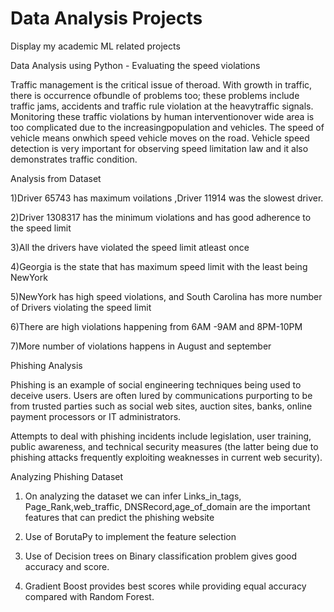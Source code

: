 # Data Analysis Projects
Display my academic ML related projects


Data Analysis using Python - Evaluating the speed violations

Traffic management is the critical issue of theroad. With growth in traffic, there is occurrence ofbundle of problems too; these problems include traffic jams, accidents and traffic rule violation at the heavytraffic signals. Monitoring these traffic violations by human interventionover wide area is too complicated due to the increasingpopulation and vehicles. The speed of vehicle means onwhich speed vehicle moves on the road. Vehicle speed detection is very important for observing speed limitation law and it also demonstrates traffic condition.

Analysis from Dataset

1)Driver 65743 has maximum voilations ,Driver 11914 was the slowest driver.

2)Driver 1308317 has the minimum violations and has good adherence to the speed limit

3)All the drivers have violated the speed limit atleast once

4)Georgia is the state that has maximum speed limit with the least being NewYork

5)NewYork has high speed violations, and South Carolina has more number of Drivers violating the speed limit

6)There are high violations happening from 6AM -9AM and 8PM-10PM

7)More number of violations happens in August and september


Phishing Analysis

Phishing is an example of social engineering techniques being used to deceive users. Users are often lured by communications purporting to be from trusted parties such as social web sites, auction sites, banks, online payment processors or IT administrators.

Attempts to deal with phishing incidents include legislation, user training, public awareness, and technical security measures (the latter being due to phishing attacks frequently exploiting weaknesses in current web security).

Analyzing Phishing Dataset
1) On analyzing the dataset we can infer Links_in_tags, Page_Rank,web_traffic, DNSRecord,age_of_domain are the important features that can predict the phishing website

2) Use of BorutaPy to implement the feature selection

3) Use of Decision trees on Binary classification problem gives good accuracy and score.

4) Gradient Boost provides best scores while providing equal accuracy compared with Random Forest.





